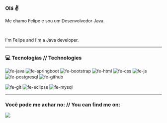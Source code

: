 <h3>
  <p>Olá &#9996;</p>
</h3>
<p>Me chamo Felipe e sou um Desenvolvedor Java.</p><br>
<p>I'm Felipe and I'm a Java developer.</p>
<hr>

<h3>
<p>&#128187; Tecnologias // Technologies </p>
</h3>
<div>
  <img align="center" alt="fe-java" src="https://img.shields.io/badge/-JAVA-FF8000?logo=java&logoColor=white&style=for-the-badge">
  <img align="center" alt="fe-springboot" src="https://img.shields.io/badge/SPRING-6DB33F?style=for-the-badge&logo=spring&logoColor=white">
  <img align="center" alt="fe-bootstrap" src="https://img.shields.io/badge/Bootstrap-563D7C?style=for-the-badge&logo=bootstrap&logoColor=black">
  <img align="center" alt="fe-html" src="https://img.shields.io/badge/HTML-FF0000?style=for-the-badge&logo=html5&logoColor=white">
  <img align="center" alt="fe-css" src="https://img.shields.io/badge/CSS-0000FF?&style=for-the-badge&logo=css3&logoColor=white">
  <img align="center" alt="fe-js" src="https://img.shields.io/badge/JavaScript-F7DF1E?style=for-the-badge&logo=javascript&logoColor=black">
  <img align="center" alt="fe-postgresql" src="https://img.shields.io/badge/PostgreSQL-316192?style=for-the-badge&logo=postgresql&logoColor=white">
  <img align="center" alt="fe-github" src="https://img.shields.io/badge/GitHub-100000?style=for-the-badge&logo=github&logoColor=white">
  <p></p>
  <img align="center" alt="fe-git" src="https://img.shields.io/badge/GIT-E44C30?style=for-the-badge&logo=git&logoColor=black">
  <img align="center" alt="fe-eclipse" src="https://img.shields.io/badge/-ECLIPSE-0B0B61?logo=eclipseide&logoColor=white&style=for-the-badge">
  <img align="center" alt="fe-mysql" src="https://img.shields.io/badge/-MySQL-4479A1?style=for-the-badge&logo=mysql&logoColor=white">
</div>
<hr>

<h3>
  <p> Você pode me achar no: // You can find me on:
</h3>
<a href="https://www.linkedin.com/in/felipe-zmata/"><img src="https://camo.githubusercontent.com/c00f87aeebbec37f3ee0857cc4c20b21fefde8a96caf4744383ebfe44a47fe3f/68747470733a2f2f696d672e736869656c64732e696f2f62616467652f2d4c696e6b6564496e2d2532333030373742353f7374796c653d666f722d7468652d6261646765266c6f676f3d6c696e6b6564696e266c6f676f436f6c6f723d7768697465" data-canonical-src="https://img.shields.io/badge/-LinkedIn-%230077B5?style=for-the-badge&logo=linkedin&logoColor=white" style="max-width: 100%;"></a>
</p>
